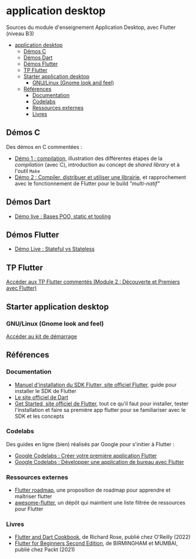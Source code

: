# application desktop

Sources du module d'enseignement Application Desktop, avec Flutter (niveau B3)

- [application desktop](#application-desktop)
  - [Démos C](#démos-c)
  - [Démos Dart](#démos-dart)
  - [Démos Flutter](#démos-flutter)
  - [TP Flutter](#tp-flutter)
  - [Starter application desktop](#starter-application-desktop)
    - [GNU/Linux (Gnome look and feel)](#gnulinux-gnome-look-and-feel)
  - [Références](#références)
    - [Documentation](#documentation)
    - [Codelabs](#codelabs)
    - [Ressources externes](#ressources-externes)
    - [Livres](#livres)


## Démos C

Des démos en C commentées :

- [Démo 1 : compilation](./demos-c/demo1-compilation/), illustration des différentes étapes de la *compilation* (avec C), introduction au concept de *shared library* et à l'outil `Make`
- [Démo 2 : Compiler, distribuer et utiliser une librairie](./demos-c/demo2b-linkage/), et rapprochement avec le fonctionnement de Flutter pour le build *"multi-natif"*

## Démos Dart

- [Démo live : Bases POO, static et tooling](./demos-dart/demo-poo-exercice3.1/)

## Démos Flutter

- [Démo Live : Stateful vs Stateless](./demos-flutter/demo_live_stateful_stateless/)

## TP Flutter

[Accéder aux TP Flutter commentés (Module 2 : Découverte et Premiers avec Flutter)](./tp-flutter/)

## Starter application desktop

### GNU/Linux (Gnome look and feel)

[Accéder au kit de démarrage](https://github.com/paul-schuhm/starter-flutter-desktop-gtk)

## Références

### Documentation

- [Manuel d'installation du SDK Flutter, site officiel Flutter](https://docs.flutter.dev/get-started/install), guide pour installer le SDK de Flutter
- [Le site officiel de Dart](https://dart.dev/)
- [Get Started, site officiel de Flutter](https://docs.flutter.dev/get-started/test-drive?tab=vscode), tout ce qu'il faut pour installer, tester l'installation et faire sa première app flutter pour se familiariser avec le SDK et les concepts


### Codelabs

Des guides en ligne (bien) réalisés par Google pour s'initier à Flutter :

- [Google Codelabs : Créer votre première application Flutter](https://codelabs.developers.google.com/codelabs/flutter-codelab-first?hl=fr#0)
- [Google Codelabs : Développer une application de bureau avec Flutter](https://codelabs.developers.google.com/codelabs/flutter-github-client?hl=fr#0)


### Ressources externes

- [Flutter roadmap](https://github.com/olexale/flutter_roadmap), une proposition de roadmap pour apprendre et maîtriser flutter
- [awesome-flutter](https://github.com/Solido/awesome-flutter), un dépôt qui maintient une liste filtrée de ressources pour Flutter


### Livres

- [Flutter and Dart Cookbook](https://learning.oreilly.com/library/view/flutter-and-dart/9781098119508/), de Richard Rose, publié chez O'Reilly (2022)
- [Flutter for Beginners Second Edition](https://www.packtpub.com/product/flutter-for-beginners-second-edition/9781800565999), de BIRMINGHAM et MUMBAI, publié chez Packt (2021)
